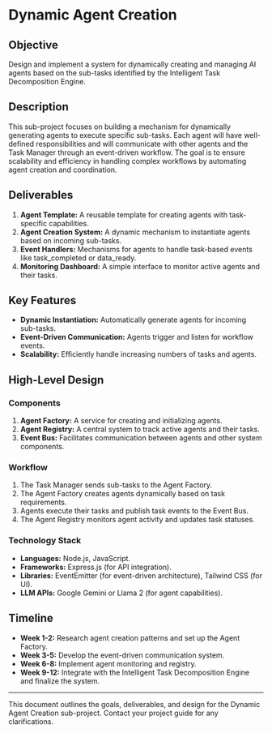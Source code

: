 # Dynamic Agent Creation

## Objective
Design and implement a system for dynamically creating and managing AI agents based on the sub-tasks identified by the Intelligent Task Decomposition Engine.

## Description
This sub-project focuses on building a mechanism for dynamically generating agents to execute specific sub-tasks. Each agent will have well-defined responsibilities and will communicate with other agents and the Task Manager through an event-driven workflow. The goal is to ensure scalability and efficiency in handling complex workflows by automating agent creation and coordination.

## Deliverables
1. **Agent Template:** A reusable template for creating agents with task-specific capabilities.
2. **Agent Creation System:** A dynamic mechanism to instantiate agents based on incoming sub-tasks.
3. **Event Handlers:** Mechanisms for agents to handle task-based events like task_completed or data_ready.
4. **Monitoring Dashboard:** A simple interface to monitor active agents and their tasks.

## Key Features
- **Dynamic Instantiation:** Automatically generate agents for incoming sub-tasks.
- **Event-Driven Communication:** Agents trigger and listen for workflow events.
- **Scalability:** Efficiently handle increasing numbers of tasks and agents.

## High-Level Design
### Components
1. **Agent Factory:** A service for creating and initializing agents.
2. **Agent Registry:** A central system to track active agents and their tasks.
3. **Event Bus:** Facilitates communication between agents and other system components.

### Workflow
1. The Task Manager sends sub-tasks to the Agent Factory.
2. The Agent Factory creates agents dynamically based on task requirements.
3. Agents execute their tasks and publish task events to the Event Bus.
4. The Agent Registry monitors agent activity and updates task statuses.

### Technology Stack
- **Languages:** Node.js, JavaScript.
- **Frameworks:** Express.js (for API integration).
- **Libraries:** EventEmitter (for event-driven architecture), Tailwind CSS (for UI).
- **LLM APIs:** Google Gemini or Llama 2 (for agent capabilities).

## Timeline
- **Week 1-2:** Research agent creation patterns and set up the Agent Factory.
- **Week 3-5:** Develop the event-driven communication system.
- **Week 6-8:** Implement agent monitoring and registry.
- **Week 9-12:** Integrate with the Intelligent Task Decomposition Engine and finalize the system.

---

This document outlines the goals, deliverables, and design for the Dynamic Agent Creation sub-project. Contact your project guide for any clarifications.

